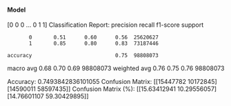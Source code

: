 #### Model
[0 0 0 ... 0 1 1]
Classification Report:
              precision    recall  f1-score   support

           0       0.51      0.60      0.56  25620627
           1       0.85      0.80      0.83  73187446

    accuracy                           0.75  98808073
   macro avg       0.68      0.70      0.69  98808073
weighted avg       0.76      0.75      0.76  98808073

Accuracy: 0.7493842836101055
Confusion Matrix:
[[15447782 10172845]
 [14590011 58597435]]
Confusion Matrix (%):
[[15.63412941 10.29556057]
 [14.76601107 59.30429895]]
